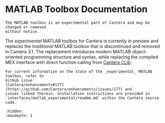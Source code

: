 # MATLAB Toolbox Documentation

```{caution}
The MATLAB toolbox is an experimental part of Cantera and may be changed or removed
without notice.
```

The _experimental_ MATLAB toolbox for Cantera is currently in preview and replaces the
_traditional_ MATLAB toolbox that is discontinued and removed in Cantera 3.1. The
replacement introduces modern MATLAB object-oriented programming structure and syntax,
while replacing the compiled MEX interface with direct function calling from
[Cantera CLib](../clib/index).


```{note}
For current information on the state of the _experimental_ MATLAB toolbox, refer to
GitHub issue
[Cantera/enhancements#177](https://github.com/Cantera/enhancements/issues/177) and
issues linked therein. Installation instructions are provided in
`interfaces/matlab_experimental/readme.md` within the Cantera source code.
```

```{toctree}
:hidden:
:maxdepth: 1
```
